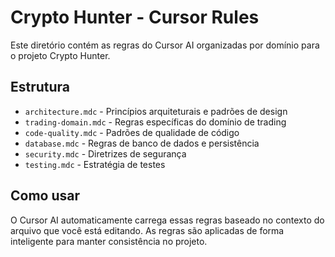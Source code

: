 # Crypto Hunter - Cursor Rules

Este diretório contém as regras do Cursor AI organizadas por domínio para o projeto Crypto Hunter.

## Estrutura

- `architecture.mdc` - Princípios arquiteturais e padrões de design
- `trading-domain.mdc` - Regras específicas do domínio de trading
- `code-quality.mdc` - Padrões de qualidade de código
- `database.mdc` - Regras de banco de dados e persistência
- `security.mdc` - Diretrizes de segurança
- `testing.mdc` - Estratégia de testes

## Como usar

O Cursor AI automaticamente carrega essas regras baseado no contexto do arquivo que você está editando. As regras são aplicadas de forma inteligente para manter consistência no projeto. 